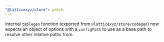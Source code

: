 ```yaml
---
"@latticexyz/store": patch
---
```


Internal `tablegen` function (exported from `@latticexyz/store/codegen`) now expects an object of options with a `configPath` to use as a base path to resolve other relative paths from.
